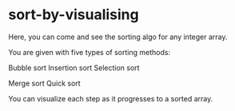 # sort-by-visualising

Here, you can come and see the sorting algo for any integer array.

You are given with five types of sorting methods:

Bubble sort
Insertion sort
Selection sort

Merge sort 
Quick sort 


You can visualize each step as it progresses to a sorted array.
